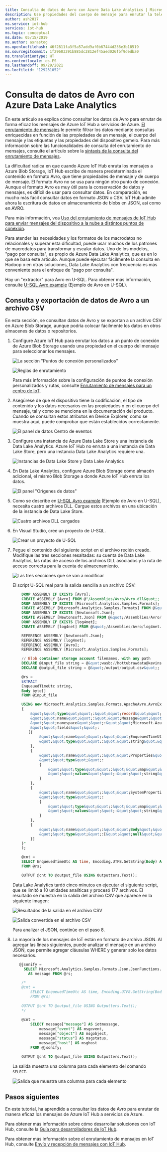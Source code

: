 ```yaml
---
title: Consulta de datos de Avro con Azure Data Lake Analytics | Microsoft Docs
description: Use propiedades del cuerpo de mensaje para enrutar la telemetría del dispositivo a Blob Storage y consultar los datos con formato Avro que se escriben en Blob Storage.
author: ash2017
ms.service: iot-hub
services: iot-hub
ms.topic: conceptual
ms.date: 05/15/2019
ms.author: asrastog
ms.openlocfilehash: 46f2811fa3f5a57add9af0b67444d236e3b18519
ms.sourcegitcommit: 1f29603291b885dc2812ef45aed026fbf9dedba0
ms.translationtype: HT
ms.contentlocale: es-ES
ms.lasthandoff: 09/29/2021
ms.locfileid: "129231052"
---
```

# <a name="query-avro-data-by-using-azure-data-lake-analytics"></a>Consulta de datos de Avro con Azure Data Lake Analytics

En este artículo se explica cómo consultar los datos de Avro para enrutar de forma eficaz los mensajes de Azure IoT Hub a servicios de Azure. [El enrutamiento de mensajes](iot-hub-devguide-messages-d2c.md) le permite filtrar los datos mediante consultas enriquecidas en función de las propiedades de un mensaje, el cuerpo del mensaje y las etiquetas y las propiedades del dispositivo gemelo. Para más información sobre las funcionalidades de consulta del enrutamiento de mensajes, consulte el artículo sobre la [sintaxis de la consulta del enrutamiento de mensajes](iot-hub-devguide-routing-query-syntax.md).

La dificultad radica en que cuando Azure IoT Hub enruta los mensajes a Azure Blob Storage, IoT Hub escribe de manera predeterminada el contenido en formato Avro, que tiene propiedades de mensaje y de cuerpo de mensaje. El formato Avro no se usa para ningún otro punto de conexión. Aunque el formato Avro es muy útil para la conservación de datos y mensajes, es difícil de usar para consultar datos. En comparación, es mucho más fácil consultar datos en formato JSON o CSV. IoT Hub admite ahora la escritura de datos en almacenamiento de blobs en JSON, así como en AVRO.

Para más información, vea [Uso del enrutamiento de mensajes de IoT Hub para enviar mensajes del dispositivo a la nube a distintos puntos de conexión](iot-hub-devguide-messages-d2c.md#azure-storage-as-a-routing-endpoint).

Para atender las necesidades y los formatos de los macrodatos no relacionales y superar esta dificultad, puede usar muchos de los patrones de macrodatos para transformar y escalar datos. Uno de los modelos, "pago por consulta", es propio de Azure Data Lake Analytics, que es en lo que se basa este artículo. Aunque puede ejecutar fácilmente la consulta en Hadoop o en otras soluciones, Data Lake Analytics con frecuencia es más conveniente para el enfoque de "pago por consulta".

Hay un "extractor" para Avro en U-SQL. Para obtener más información, consulte [U-SQL Avro example](https://github.com/Azure/usql/tree/master/Examples/AvroExamples) (Ejemplo de Avro en U-SQL).

## <a name="query-and-export-avro-data-to-a-csv-file"></a>Consulta y exportación de datos de Avro a un archivo CSV

En esta sección, se consultan datos de Avro y se exportan a un archivo CSV en Azure Blob Storage, aunque podría colocar fácilmente los datos en otros almacenes de datos o repositorios.

1. Configure Azure IoT Hub para enrutar los datos a un punto de conexión de Azure Blob Storage usando una propiedad en el cuerpo del mensaje para seleccionar los mensajes.

   ![La sección "Puntos de conexión personalizados"](./media/iot-hub-query-avro-data/query-avro-data-1a.png)

   ![Reglas de enrutamiento](./media/iot-hub-query-avro-data/query-avro-data-1b.png)

   Para más información sobre la configuración de puntos de conexión personalizados y rutas, consulte [Enrutamiento de mensajes para un centro de IoT](iot-hub-create-through-portal.md#message-routing-for-an-iot-hub).

2. Asegúrese de que el dispositivo tiene la codificación, el tipo de contenido y los datos necesarios en las propiedades o en el cuerpo del mensaje, tal y como se menciona en la documentación del producto. Cuando se consultan estos atributos en Device Explorer, como se muestra aquí, puede comprobar que están establecidos correctamente.

   ![El panel de datos Centro de eventos](./media/iot-hub-query-avro-data/query-avro-data-2.png)

3. Configure una instancia de Azure Data Lake Store y una instancia de Data Lake Analytics. Azure IoT Hub no enruta a una instancia de Data Lake Store, pero una instancia Data Lake Analytics requiere una.

   ![Instancias de Data Lake Store y Data Lake Analytics](./media/iot-hub-query-avro-data/query-avro-data-3.png)

4. En Data Lake Analytics, configure Azure Blob Storage como almacén adicional, el mismo Blob Storage a donde Azure IoT Hub enruta los datos.

   ![El panel "Orígenes de datos"](./media/iot-hub-query-avro-data/query-avro-data-4.png)

5. Como se describe en [U-SQL Avro example](https://github.com/Azure/usql/tree/master/Examples/AvroExamples) (Ejemplo de Avro en U-SQL), necesita cuatro archivos DLL. Cargue estos archivos en una ubicación de la instancia de Data Lake Store.

   ![Cuatro archivos DLL cargados](./media/iot-hub-query-avro-data/query-avro-data-5.png)

6. En Visual Studio, cree un proyecto de U-SQL.

   ![Crear un proyecto de U-SQL](./media/iot-hub-query-avro-data/query-avro-data-6.png)

7. Pegue el contenido del siguiente script en el archivo recién creado. Modifique las tres secciones resaltadas: su cuenta de Data Lake Analytics, las rutas de acceso de los archivos DLL asociados y la ruta de acceso correcta para la cuenta de almacenamiento.

   ![Las tres secciones que se van a modificar](./media/iot-hub-query-avro-data/query-avro-data-7a.png)

   El script U-SQL real para la salida sencilla a un archivo CSV:

    ```sql
        DROP ASSEMBLY IF EXISTS [Avro];
        CREATE ASSEMBLY [Avro] FROM @"/Assemblies/Avro/Avro.dll&quot;;
        DROP ASSEMBLY IF EXISTS [Microsoft.Analytics.Samples.Formats];
        CREATE ASSEMBLY [Microsoft.Analytics.Samples.Formats] FROM @&quot;/Assemblies/Avro/Microsoft.Analytics.Samples.Formats.dll&quot;;
        DROP ASSEMBLY IF EXISTS [Newtonsoft.Json];
        CREATE ASSEMBLY [Newtonsoft.Json] FROM @&quot;/Assemblies/Avro/Newtonsoft.Json.dll&quot;;
        DROP ASSEMBLY IF EXISTS [log4net];
        CREATE ASSEMBLY [log4net] FROM @&quot;/Assemblies/Avro/log4net.dll&quot;;

        REFERENCE ASSEMBLY [Newtonsoft.Json];
        REFERENCE ASSEMBLY [log4net];
        REFERENCE ASSEMBLY [Avro];
        REFERENCE ASSEMBLY [Microsoft.Analytics.Samples.Formats];

        // Blob container storage account filenames, with any path
        DECLARE @input_file string = @&quot;wasb://hottubrawdata@kevinsayazstorage/kevinsayIoT/{*}/{*}/{*}/{*}/{*}/{*}&quot;;
        DECLARE @output_file string = @&quot;/output/output.csv&quot;;

        @rs =
        EXTRACT
        EnqueuedTimeUtc string,
        Body byte[]
        FROM @input_file

        USING new Microsoft.Analytics.Samples.Formats.ApacheAvro.AvroExtractor(@&quot;
        {
            &quot;&quot;type&quot;&quot;:&quot;&quot;record&quot;&quot;,
            &quot;&quot;name&quot;&quot;:&quot;&quot;Message&quot;&quot;,
            &quot;&quot;namespace&quot;&quot;:&quot;&quot;Microsoft.Azure.Devices&quot;&quot;,
            &quot;&quot;fields&quot;&quot;:
           [{
                &quot;&quot;name&quot;&quot;:&quot;&quot;EnqueuedTimeUtc&quot;&quot;,
                &quot;&quot;type&quot;&quot;:&quot;&quot;string&quot;&quot;
            },
            {
                &quot;&quot;name&quot;&quot;:&quot;&quot;Properties&quot;&quot;,
                &quot;&quot;type&quot;&quot;:
                {
                    &quot;&quot;type&quot;&quot;:&quot;&quot;map&quot;&quot;,
                    &quot;&quot;values&quot;&quot;:&quot;&quot;string&quot;&quot;
                }
            },
            {
                &quot;&quot;name&quot;&quot;:&quot;&quot;SystemProperties&quot;&quot;,
                &quot;&quot;type&quot;&quot;:
                {
                    &quot;&quot;type&quot;&quot;:&quot;&quot;map&quot;&quot;,
                    &quot;&quot;values&quot;&quot;:&quot;&quot;string&quot;&quot;
                }
            },
            {
                &quot;&quot;name&quot;&quot;:&quot;&quot;Body&quot;&quot;,
                &quot;&quot;type&quot;&quot;:[&quot;&quot;null&quot;&quot;,&quot;&quot;bytes&quot;&quot;]
            }]
        }"
        );

        @cnt =
        SELECT EnqueuedTimeUtc AS time, Encoding.UTF8.GetString(Body) AS jsonmessage
        FROM @rs;

        OUTPUT @cnt TO @output_file USING Outputters.Text(); 
    ```

    Data Lake Analytics tardó cinco minutos en ejecutar el siguiente script, que se limitó a 10 unidades analíticas y procesó 177 archivos. El resultado se muestra en la salida del archivo CSV que aparece en la siguiente imagen:

    ![Resultados de la salida en el archivo CSV](./media/iot-hub-query-avro-data/query-avro-data-7b.png)

    ![Salida convertida en el archivo CSV](./media/iot-hub-query-avro-data/query-avro-data-7c.png)

    Para analizar el JSON, continúe en el paso 8.

8. La mayoría de los mensajes de IoT están en formato de archivo JSON. Al agregar las líneas siguientes, puede analizar el mensaje en un archivo JSON, que permite agregar cláusulas WHERE y generar solo los datos necesarios.

    ```sql
       @jsonify =
         SELECT Microsoft.Analytics.Samples.Formats.Json.JsonFunctions.JsonTuple(Encoding.UTF8.GetString(Body))
           AS message FROM @rs;
    
        /*
        @cnt =
            SELECT EnqueuedTimeUtc AS time, Encoding.UTF8.GetString(Body) AS jsonmessage
            FROM @rs;
        
        OUTPUT @cnt TO @output_file USING Outputters.Text();
        */
        
        @cnt =
            SELECT message["message"] AS iotmessage,
                message["event"] AS msgevent,
                message["object"] AS msgobject,
                message["status"] AS msgstatus,
                message["host"] AS msghost
            FROM @jsonify;
            
        OUTPUT @cnt TO @output_file USING Outputters.Text();
    ```

    La salida muestra una columna para cada elemento del comando `SELECT`.

    ![Salida que muestra una columna para cada elemento](./media/iot-hub-query-avro-data/query-avro-data-8.png)

## <a name="next-steps"></a>Pasos siguientes

En este tutorial, ha aprendido a consultar los datos de Avro para enrutar de manera eficaz los mensajes de Azure IoT Hub a servicios de Azure.

Para obtener más información sobre cómo desarrollar soluciones con IoT Hub, consulte la [Guía para desarrolladores de IoT Hub](iot-hub-devguide.md).

Para obtener más información sobre el enrutamiento de mensajes en IoT Hub, consulte [Envío y recepción de mensajes con IoT Hub](iot-hub-devguide-messaging.md).
